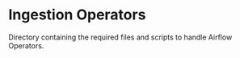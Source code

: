 # Ingestion Operators

Directory containing the required files and scripts to handle Airflow Operators.
